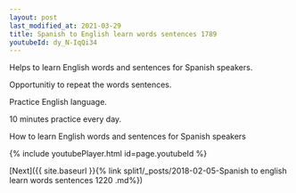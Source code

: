 ```yaml
---
layout: post
last_modified_at: 2021-03-29
title: Spanish to English learn words sentences 1789 
youtubeId: dy_N-IqQi34
---
```

 
 
Helps to learn English words and sentences for Spanish speakers.

Opportunitiy to repeat the words sentences. 

Practice English language. 
 
10 minutes practice every day. 
 
How to learn English words and sentences for Spanish speakers 
 
{% include youtubePlayer.html id=page.youtubeId %}
 
 
[Next]({{ site.baseurl }}{% link  split1/_posts/2018-02-05-Spanish to english learn words sentences 1220 .md%})
 
